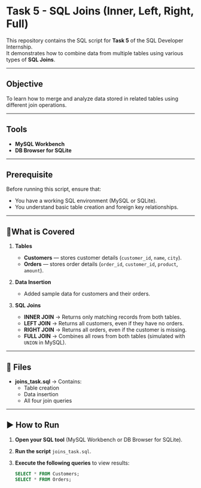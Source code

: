 # Task 5 - SQL Joins (Inner, Left, Right, Full)

This repository contains the SQL script for **Task 5** of the SQL Developer Internship.  
It demonstrates how to combine data from multiple tables using various types of **SQL Joins**.

---

## Objective
To learn how to merge and analyze data stored in related tables using different join operations.

---

## Tools
- **MySQL Workbench**  
- **DB Browser for SQLite**

---

##  Prerequisite
Before running this script, ensure that:
- You have a working SQL environment (MySQL or SQLite).
- You understand basic table creation and foreign key relationships.

---

## 🧱What is Covered

1. **Tables**
   - **Customers** — stores customer details (`customer_id`, `name`, `city`).  
   - **Orders** — stores order details (`order_id`, `customer_id`, `product`, `amount`).

2. **Data Insertion**
   - Added sample data for customers and their orders.

3. **SQL Joins**
   - **INNER JOIN** → Returns only matching records from both tables.  
   - **LEFT JOIN** → Returns all customers, even if they have no orders.  
   - **RIGHT JOIN** → Returns all orders, even if the customer is missing.  
   - **FULL JOIN** → Combines all rows from both tables (simulated with `UNION` in MySQL).

---

## 📄 Files
- **joins_task.sql** → Contains: 
  - Table creation  
  - Data insertion  
  - All four join queries

---

## ▶️ How to Run

1. **Open your SQL tool** (MySQL Workbench or DB Browser for SQLite).  
2. **Run the script** `joins_task.sql`.  
3. **Execute the following queries** to view results:

   ```sql
   SELECT * FROM Customers;
   SELECT * FROM Orders;
